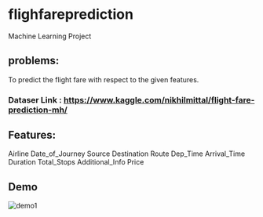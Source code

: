 # flighfareprediction
Machine Learning Project
## problems: 
To predict the flight fare with respect to the given features.

### Dataser Link : https://www.kaggle.com/nikhilmittal/flight-fare-prediction-mh/

## Features:
Airline
Date_of_Journey
Source
Destination
Route
Dep_Time
Arrival_Time
Duration 
Total_Stops
Additional_Info 
Price

## Demo

![demo1](https://user-images.githubusercontent.com/64775171/155512064-3992a456-0791-405a-b02b-e4de1db2d055.png)



